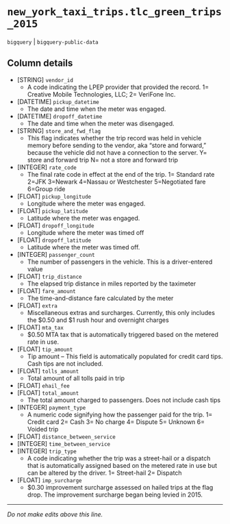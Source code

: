 # `new_york_taxi_trips.tlc_green_trips_2015`
`bigquery` | `bigquery-public-data`

## Column details
* [STRING]    `vendor_id`
  - A code indicating the LPEP provider that provided the record. 1= Creative Mobile Technologies, LLC; 2= VeriFone Inc.
* [DATETIME]  `pickup_datetime`
  - The date and time when the meter was engaged.
* [DATETIME]  `dropoff_datetime`
  - The date and time when the meter was disengaged.
* [STRING]    `store_and_fwd_flag`
  - This flag indicates whether the trip record was held in vehicle memory before sending to the vendor, aka “store and forward,” because the vehicle did not have a connection to the server. Y= store and forward trip N= not a store and forward trip
* [INTEGER]   `rate_code`
  - The final rate code in effect at the end of the trip. 1= Standard rate 2=JFK 3=Newark 4=Nassau or Westchester 5=Negotiated fare 6=Group ride
* [FLOAT]     `pickup_longitude`
  - Longitude where the meter was engaged.
* [FLOAT]     `pickup_latitude`
  - Latitude where the meter was engaged.
* [FLOAT]     `dropoff_longitude`
  - Longitude where the meter was timed off
* [FLOAT]     `dropoff_latitude`
  - Latitude where the meter was timed off.
* [INTEGER]   `passenger_count`
  - The number of passengers in the vehicle. This is a driver-entered value
* [FLOAT]     `trip_distance`
  - The elapsed trip distance in miles reported by the taximeter
* [FLOAT]     `fare_amount`
  - The time-and-distance fare calculated by the meter
* [FLOAT]     `extra`
  - Miscellaneous extras and surcharges. Currently, this only includes the $0.50 and $1 rush hour and overnight charges
* [FLOAT]     `mta_tax`
  - $0.50 MTA tax that is automatically triggered based on the metered rate in use.
* [FLOAT]     `tip_amount`
  - Tip amount – This field is automatically populated for credit card tips. Cash tips are not included.
* [FLOAT]     `tolls_amount`
  - Total amount of all tolls paid in trip
* [FLOAT]     `ehail_fee`
* [FLOAT]     `total_amount`
  - The total amount charged to passengers. Does not include cash tips
* [INTEGER]   `payment_type`
  - A numeric code signifying how the passenger paid for the trip. 1= Credit card 2= Cash 3= No charge 4= Dispute 5= Unknown 6= Voided trip
* [FLOAT]     `distance_between_service`
* [INTEGER]   `time_between_service`
* [INTEGER]   `trip_type`
  - A code indicating whether the trip was a street-hail or a dispatch that is automatically assigned based on the metered rate in use but can be altered by the driver. 1= Street-hail 2= Dispatch
* [FLOAT]     `imp_surcharge`
  - $0.30 improvement surcharge assessed on hailed trips at the flag drop. The improvement surcharge began being levied in 2015.

-------------------------------------------------------------------------------
*Do not make edits above this line.*
